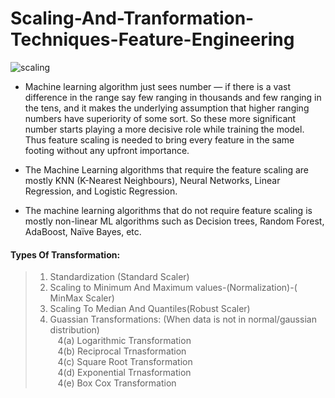# Scaling-And-Tranformation-Techniques-Feature-Engineering


![scaling](https://user-images.githubusercontent.com/64833579/129830212-29383b78-405b-4cbc-8d3c-011fdccd9595.png)

* Machine learning algorithm just sees number — if there is a vast difference in the range say few ranging in thousands and few ranging in the tens, and it makes the underlying assumption that higher ranging numbers have superiority of some sort. So these more significant number starts playing a more decisive role while training the model. Thus feature scaling is needed to bring every feature in the same footing without any upfront importance.



* The Machine Learning algorithms that require the feature scaling are mostly KNN (K-Nearest Neighbours), Neural Networks, Linear Regression, and Logistic Regression.<br>

* The machine learning algorithms that do not require feature scaling is mostly non-linear ML algorithms such as Decision trees, Random Forest, AdaBoost, Naïve Bayes, etc.<br>

#### Types Of Transformation: <br>

>1. Standardization (Standard Scaler) <br>
>2. Scaling to Minimum And Maximum values-(Normalization)-( MinMax Scaler) <br>
>3. Scaling To Median And Quantiles(Robust Scaler) <br>
>4. Guassian Transformations: (When data is not in normal/gaussian distribution) <br>
>   &nbsp;&nbsp;  4(a) Logarithmic Transformation <br>
>   &nbsp;&nbsp;  4(b) Reciprocal Trnasformation <br>
>   &nbsp;&nbsp;  4(c) Square Root Transformation <br>
>   &nbsp;&nbsp;  4(d) Exponential Trnasformation <br>
>   &nbsp;&nbsp;  4(e) Box Cox Transformation <br>

